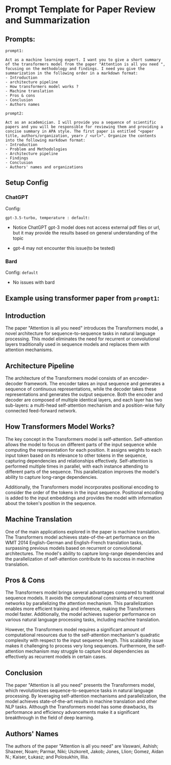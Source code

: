 # Prompt Template for Paper Review and Summarization    

## Prompts: 

`prompt1: `

```
Act as a machine learning expert. I want you to give a short summary of the transformers model from the paper "Attention is all you need ", focusing on the methodology and findings. I need you give the summarization in the following order in a markdown format: 
- Introduction
- architecture pipeline
- How transformers model works ? 
- Machine translation
- Pros & cons
- Conclusion
- Authors names
```

`prompt2:`

```
Act as an academician. I will provide you a sequence of scientific papers and you will be responsible for reviewing them and providing a concise summary in APA style. The first paper is entitled "<paper title, authors/organization, year> / <url>". Organize the contents into the following markdown format: 
- Introduction
- Problem and Methodologies
- Architecture pipeline
- Findings 
- Conclusion
- Authors' names and organizations
```

## Setup Config

### ChatGPT

Config:

`gpt-3.5-turbo, temperature : default:`

- Notice ChatGPT gpt-3 model does not access external pdf files or url, but it may provide the results based on general understanding of the topic

- gpt-4 may not encounter this issue(to be tested)
 
### Bard

Config: `default`

- No issues with bard


## Example using transformer paper from `prompt1`:


## Introduction
The paper "Attention is all you need" introduces the Transformers model, a novel architecture for sequence-to-sequence tasks in natural language processing. This model eliminates the need for recurrent or convolutional layers traditionally used in sequence models and replaces them with attention mechanisms.

## Architecture Pipeline
The architecture of the Transformers model consists of an encoder-decoder framework. The encoder takes an input sequence and generates a sequence of continuous representations, while the decoder takes these representations and generates the output sequence. Both the encoder and decoder are composed of multiple identical layers, and each layer has two sub-layers: a multi-head self-attention mechanism and a position-wise fully connected feed-forward network.

## How Transformers Model Works?
The key concept in the Transformers model is self-attention. Self-attention allows the model to focus on different parts of the input sequence while computing the representation for each position. It assigns weights to each input token based on its relevance to other tokens in the sequence, capturing dependencies and relationships effectively. Self-attention is performed multiple times in parallel, with each instance attending to different parts of the sequence. This parallelization improves the model's ability to capture long-range dependencies.

Additionally, the Transformers model incorporates positional encoding to consider the order of the tokens in the input sequence. Positional encoding is added to the input embeddings and provides the model with information about the token's position in the sequence.

## Machine Translation
One of the main applications explored in the paper is machine translation. The Transformers model achieves state-of-the-art performance on the WMT 2014 English-German and English-French translation tasks, surpassing previous models based on recurrent or convolutional architectures. The model's ability to capture long-range dependencies and the parallelization of self-attention contribute to its success in machine translation.

## Pros & Cons
The Transformers model brings several advantages compared to traditional sequence models. It avoids the computational constraints of recurrent networks by parallelizing the attention mechanism. This parallelization enables more efficient training and inference, making the Transformers model faster. Additionally, the model achieves superior performance on various natural language processing tasks, including machine translation.

However, the Transformers model requires a significant amount of computational resources due to the self-attention mechanism's quadratic complexity with respect to the input sequence length. This scalability issue makes it challenging to process very long sequences. Furthermore, the self-attention mechanism may struggle to capture local dependencies as effectively as recurrent models in certain cases.

## Conclusion
The paper "Attention is all you need" presents the Transformers model, which revolutionizes sequence-to-sequence tasks in natural language processing. By leveraging self-attention mechanisms and parallelization, the model achieves state-of-the-art results in machine translation and other NLP tasks. Although the Transformers model has some drawbacks, its performance and efficiency advancements make it a significant breakthrough in the field of deep learning.

## Authors' Names
The authors of the paper "Attention is all you need" are Vaswani, Ashish; Shazeer, Noam; Parmar, Niki; Uszkoreit, Jakob; Jones, Llion; Gomez, Aidan N.; Kaiser, Łukasz; and Polosukhin, Illia.

